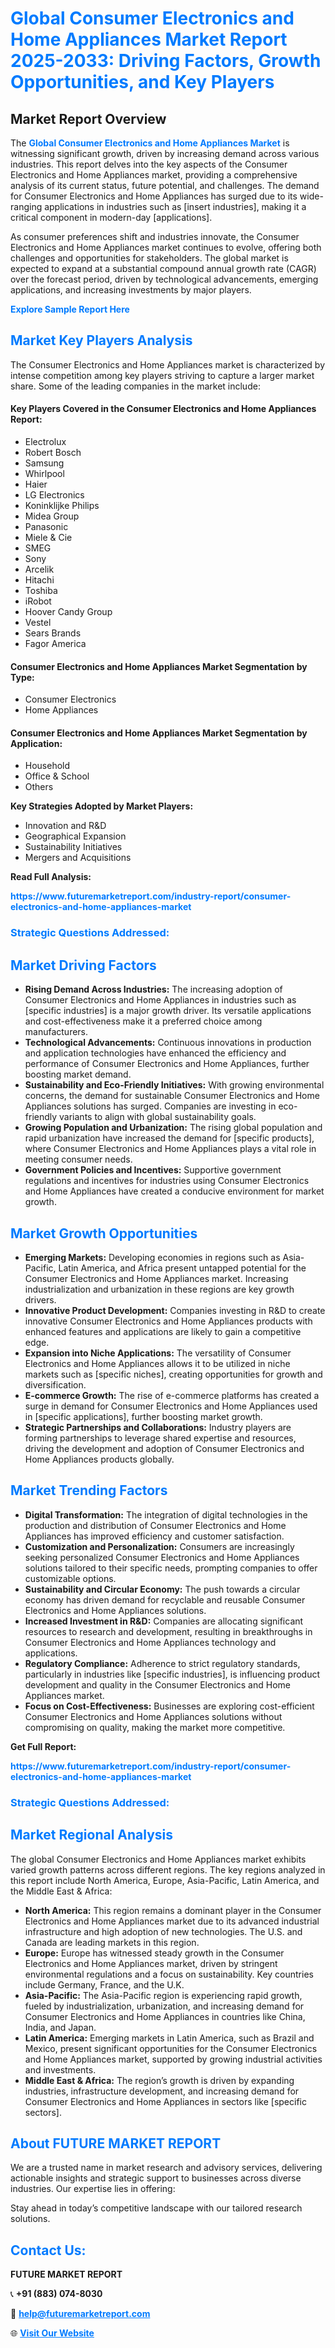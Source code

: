 <h1 style="color: #007BFF;">Global Consumer Electronics and Home Appliances Market Report 2025-2033: Driving Factors, Growth Opportunities, and Key Players</h1>

<section id="overview">
<h2>Market Report Overview</h2>
<p>The <a href="https://www.futuremarketreport.com/industry-report/consumer-electronics-and-home-appliances-market" style="color: #007BFF; text-decoration: none;"><strong>Global Consumer Electronics and Home Appliances Market</strong></a> is witnessing significant growth, driven by increasing demand across various industries. This report delves into the key aspects of the Consumer Electronics and Home Appliances market, providing a comprehensive analysis of its current status, future potential, and challenges. The demand for Consumer Electronics and Home Appliances has surged due to its wide-ranging applications in industries such as [insert industries], making it a critical component in modern-day [applications].</p>
<p>As consumer preferences shift and industries innovate, the Consumer Electronics and Home Appliances market continues to evolve, offering both challenges and opportunities for stakeholders. The global market is expected to expand at a substantial compound annual growth rate (CAGR) over the forecast period, driven by technological advancements, emerging applications, and increasing investments by major players.</p>
</section>

<section id="overview">
<p><a href="https://www.futuremarketreport.com/request-sample/reportId=51182" style="color: #007BFF; text-decoration: none;"><strong>Explore Sample Report Here</strong></a></p>
</section>

<section id="key-players">
<h2 style="color: #007BFF;">Market Key Players Analysis</h2>
<p>The Consumer Electronics and Home Appliances market is characterized by intense competition among key players striving to capture a larger market share. Some of the leading companies in the market include:</p>
<h4>Key Players Covered in the Consumer Electronics and Home Appliances Report:</h4>
<ul><li>Electrolux</li><li>Robert Bosch</li><li>Samsung</li><li>Whirlpool</li><li>Haier</li><li>LG Electronics</li><li>Koninklijke Philips</li><li>Midea Group</li><li>Panasonic</li><li>Miele &amp; Cie</li><li>SMEG</li><li>Sony</li><li>Arcelik</li><li>Hitachi</li><li>Toshiba</li><li>iRobot</li><li>Hoover Candy Group</li><li>Vestel</li><li>Sears Brands</li><li>Fagor America</li></ul>
<h4>Consumer Electronics and Home Appliances Market Segmentation by Type:</h4>
<ul><li>Consumer Electronics</li><li>Home Appliances</li></ul>

<h4>Consumer Electronics and Home Appliances Market Segmentation by Application:</h4>
<ul><li>Household</li><li>Office &amp; School</li><li>Others</li></ul>
<p><strong>Key Strategies Adopted by Market Players:</strong></p>
<ul>
<li>Innovation and R&D</li>
<li>Geographical Expansion</li>
<li>Sustainability Initiatives</li>
<li>Mergers and Acquisitions</li>
</ul>
</section>

<section>
<p><strong>Read Full Analysis: </strong></p><a href="https://www.futuremarketreport.com/industry-report/consumer-electronics-and-home-appliances-market" style="color: #007BFF; text-decoration: none;"><strong>https://www.futuremarketreport.com/industry-report/consumer-electronics-and-home-appliances-market</strong></a>
<h3 style="color: #007BFF;">Strategic Questions Addressed:</h3>
</section>

<section id="driving-factors">
<h2 style="color: #007BFF;">Market Driving Factors</h2>
<ul>
<li><strong>Rising Demand Across Industries:</strong> The increasing adoption of Consumer Electronics and Home Appliances in industries such as [specific industries] is a major growth driver. Its versatile applications and cost-effectiveness make it a preferred choice among manufacturers.</li>
<li><strong>Technological Advancements:</strong> Continuous innovations in production and application technologies have enhanced the efficiency and performance of Consumer Electronics and Home Appliances, further boosting market demand.</li>
<li><strong>Sustainability and Eco-Friendly Initiatives:</strong> With growing environmental concerns, the demand for sustainable Consumer Electronics and Home Appliances solutions has surged. Companies are investing in eco-friendly variants to align with global sustainability goals.</li>
<li><strong>Growing Population and Urbanization:</strong> The rising global population and rapid urbanization have increased the demand for [specific products], where Consumer Electronics and Home Appliances plays a vital role in meeting consumer needs.</li>
<li><strong>Government Policies and Incentives:</strong> Supportive government regulations and incentives for industries using Consumer Electronics and Home Appliances have created a conducive environment for market growth.</li>
</ul>
</section>

<section id="growth-opportunities">
<h2 style="color: #007BFF;">Market Growth Opportunities</h2>
<ul>
<li><strong>Emerging Markets:</strong> Developing economies in regions such as Asia-Pacific, Latin America, and Africa present untapped potential for the Consumer Electronics and Home Appliances market. Increasing industrialization and urbanization in these regions are key growth drivers.</li>
<li><strong>Innovative Product Development:</strong> Companies investing in R&D to create innovative Consumer Electronics and Home Appliances products with enhanced features and applications are likely to gain a competitive edge.</li>
<li><strong>Expansion into Niche Applications:</strong> The versatility of Consumer Electronics and Home Appliances allows it to be utilized in niche markets such as [specific niches], creating opportunities for growth and diversification.</li>
<li><strong>E-commerce Growth:</strong> The rise of e-commerce platforms has created a surge in demand for Consumer Electronics and Home Appliances used in [specific applications], further boosting market growth.</li>
<li><strong>Strategic Partnerships and Collaborations:</strong> Industry players are forming partnerships to leverage shared expertise and resources, driving the development and adoption of Consumer Electronics and Home Appliances products globally.</li>
</ul>
</section>

<section id="trending-factors">
<h2 style="color: #007BFF;">Market Trending Factors</h2>
<ul>
<li><strong>Digital Transformation:</strong> The integration of digital technologies in the production and distribution of Consumer Electronics and Home Appliances has improved efficiency and customer satisfaction.</li>
<li><strong>Customization and Personalization:</strong> Consumers are increasingly seeking personalized Consumer Electronics and Home Appliances solutions tailored to their specific needs, prompting companies to offer customizable options.</li>
<li><strong>Sustainability and Circular Economy:</strong> The push towards a circular economy has driven demand for recyclable and reusable Consumer Electronics and Home Appliances solutions.</li>
<li><strong>Increased Investment in R&D:</strong> Companies are allocating significant resources to research and development, resulting in breakthroughs in Consumer Electronics and Home Appliances technology and applications.</li>
<li><strong>Regulatory Compliance:</strong> Adherence to strict regulatory standards, particularly in industries like [specific industries], is influencing product development and quality in the Consumer Electronics and Home Appliances market.</li>
<li><strong>Focus on Cost-Effectiveness:</strong> Businesses are exploring cost-efficient Consumer Electronics and Home Appliances solutions without compromising on quality, making the market more competitive.</li>
</ul>
</section>

<section>
<p><strong>Get Full Report: </strong></p><a href="https://www.futuremarketreport.com/industry-report/consumer-electronics-and-home-appliances-market" style="color: #007BFF; text-decoration: none;"><strong>https://www.futuremarketreport.com/industry-report/consumer-electronics-and-home-appliances-market</strong></a>
<h3 style="color: #007BFF;">Strategic Questions Addressed:</h3>
</section>


<section id="regional-analysis">
<h2 style="color: #007BFF;">Market Regional Analysis</h2>
<p>The global Consumer Electronics and Home Appliances market exhibits varied growth patterns across different regions. The key regions analyzed in this report include North America, Europe, Asia-Pacific, Latin America, and the Middle East & Africa:</p>
<ul>
<li><strong>North America:</strong> This region remains a dominant player in the Consumer Electronics and Home Appliances market due to its advanced industrial infrastructure and high adoption of new technologies. The U.S. and Canada are leading markets in this region.</li>
<li><strong>Europe:</strong> Europe has witnessed steady growth in the Consumer Electronics and Home Appliances market, driven by stringent environmental regulations and a focus on sustainability. Key countries include Germany, France, and the U.K.</li>
<li><strong>Asia-Pacific:</strong> The Asia-Pacific region is experiencing rapid growth, fueled by industrialization, urbanization, and increasing demand for Consumer Electronics and Home Appliances in countries like China, India, and Japan.</li>
<li><strong>Latin America:</strong> Emerging markets in Latin America, such as Brazil and Mexico, present significant opportunities for the Consumer Electronics and Home Appliances market, supported by growing industrial activities and investments.</li>
<li><strong>Middle East & Africa:</strong> The region’s growth is driven by expanding industries, infrastructure development, and increasing demand for Consumer Electronics and Home Appliances in sectors like [specific sectors].</li>
</ul>
</section>

<footer>
<h2 style="color: #007BFF;">About FUTURE MARKET REPORT</h2>
<p>We are a trusted name in market research and advisory services, delivering actionable insights and strategic support to businesses across diverse industries. Our expertise lies in offering:</p>

<p>Stay ahead in today’s competitive landscape with our tailored research solutions.</p>

<h2 style="color: #007BFF;">Contact Us:</h2>
<p><strong>FUTURE MARKET REPORT</strong></p>
<p>📞 <strong>+91 (883) 074-8030</strong></p>
<p>📧 <strong><a href="mailto:help@futuremarketreport.com" style="color: #007BFF;">help@futuremarketreport.com</a></strong></p>
<p>🌐 <strong><a href="https://www.futuremarketreport.com/" style="color: #007BFF;">Visit Our Website</a></strong></p>
</footer>